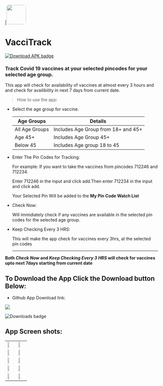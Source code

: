 |<img src="https://i.imgur.com/sY6DQVj.png" width="64" height="64" style="border-radius:8px"/> 
# VacciTrack
<a href="https://github.com/NeilSayok/VacciTrack/releases/latest/download/VacciTrack.apk" target="_blank" download="myimage">![Download APK badge](https://img.shields.io/badge/dynamic/json?color=blue&label=Download%20APK&query=%24.assets%5B0%5D.name&url=https%3A%2F%2Fapi.github.com%2Frepos%2FNeilSayok%2FVacciTrack%2Freleases%2Flatest?style=flat-square&logo=android)</a>
### Track Covid 19 vaccines at your selected pincodes for your selected age group.

This app will check for availability of vaccines at almost every 3 hours and and check for availibility in next 7 days from current date.

> How to use the app:

- Select the age group for vaccine.

  |Age Groups|Details|
  | ----------- | ----------- |
  |All Age Groups| Includes Age Group from 18+ and 45+|
  |Age 45+|Includes Age Group 45+|
  |Below 45|Includes Age group 18 to 45|

- Enter The Pin Codes for Tracking:

  For example: If you want to take the vaccines from pincodes 712246 and 712234.
  
  Enter 712246 in the input and click add.Then enter 712234 in the input and click add.
  
  Your Selected Pin Will be added to the **My Pin Code Watch List**
  
- Check Now:
  
  Will immidiately check if any vaccines are available in the selected pin codes for the selected age group.
  
- Keep Checking Every 3 HRS:

  This will make the app check for vaccines every 3hrs, at the selected pin codes
  
  ---
  
 **Both  *Check Now* and  *Keep Checking Every 3 HRS* will check for vaccines upto next 7days starting from current date**
 
 ## To Download the App Click the Download button Below:

- Github App Download link:

 <a href="https://github.com/NeilSayok/VacciTrack/releases/latest/download/VacciTrack.apk" target="_blank" download="myimage"><img src="https://i.imgur.com/30zfihX.png" /></a>

![Downloads badge](https://img.shields.io/badge/dynamic/json?color=brightgreen&label=Downloads&query=%24.assets%5B0%5D.download_count&url=https%3A%2F%2Fapi.github.com%2Frepos%2FNeilSayok%2FVacciTrack%2Freleases%2Flatest)







## App Screen shots:
|||
| ----------- | ----------- |
|<img style="width:50%;height:auto;" src="https://i.imgur.com/etgoUE7.png" />|<img style="width:50%;height:auto;" src="https://i.imgur.com/G0FKrFS.png" />|
|<img style="width:50%;height:auto;"  src="https://i.imgur.com/rPC9Qm6.png" />|<img style="width:50%;height:auto;"  src="https://i.imgur.com/gRtopWr.png" />|
|<img style="width:50%;height:auto;" src="https://i.imgur.com/wwmMHxo.png" />|<img style="width:50%;height:auto;"  src="https://i.imgur.com/ZoxNi1L.png" />|
|<img style="width:50%;height:auto;" src="https://i.imgur.com/WpZhiFV.png" />|<img style="width:50%;height:auto;"  src="https://i.imgur.com/Gws0M8n.png" />|
|<img style="width:50%;height:auto;" src="https://i.imgur.com/cUAYkQl.png" />|<img style="width:50%;height:auto;" src="https://i.imgur.com/IOtW9IS.png" />|
















 
